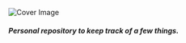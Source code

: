 ![Cover Image](https://github.com/ajaysunarthi/inventory/cover/cover.jpg)

#### _Personal repository to keep track of a few things._
